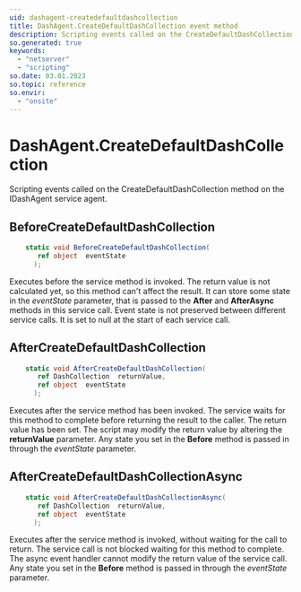 ```yaml
---
uid: dashagent-createdefaultdashcollection
title: DashAgent.CreateDefaultDashCollection event method
description: Scripting events called on the CreateDefaultDashCollection method on the DashAgent service agent.
so.generated: true
keywords:
  - "netserver"
  - "scripting"
so.date: 03.01.2023
so.topic: reference
so.envir:
  - "onsite"
---
```

# DashAgent.CreateDefaultDashCollection

Scripting events called on the <see cref='M:SuperOffice.CRM.Services.IDashAgent.CreateDefaultDashCollection'>CreateDefaultDashCollection</see> method on the <see cref='IDashAgent'>IDashAgent</see>  service agent.

## BeforeCreateDefaultDashCollection
```cs
    static void BeforeCreateDefaultDashCollection(
       ref object  eventState
      );
```
Executes before the service method is invoked.
The return value is not calculated yet, so this method can't affect the result.
It can store some state in the *eventState* parameter, that is passed to the **After** and **AfterAsync** methods in this service call.
Event state is not preserved between different service calls. It is set to null at the start of each service call.
## AfterCreateDefaultDashCollection
```cs
    static void AfterCreateDefaultDashCollection(
       ref DashCollection  returnValue,
       ref object  eventState
      );
```
Executes after the service method has been invoked. The service waits for this method to complete before returning the result to the caller.
The return value has been set. The script may modify the return value by altering the **returnValue** parameter.
Any state you set in the **Before** method is passed in through the *eventState* parameter.
## AfterCreateDefaultDashCollectionAsync
```cs
    static void AfterCreateDefaultDashCollectionAsync(
       ref DashCollection  returnValue,
       ref object  eventState
      );
```
Executes after the service method is invoked, without waiting for the call to return.
The service call is not blocked waiting for this method to complete.
The async event handler cannot modify the return value of the service call.
Any state you set in the **Before** method is passed in through the *eventState* parameter.

